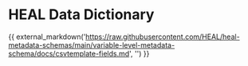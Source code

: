 # HEAL Data Dictionary


{{ external_markdown('https://raw.githubusercontent.com/HEAL/heal-metadata-schemas/main/variable-level-metadata-schema/docs/csvtemplate-fields.md', '') }}